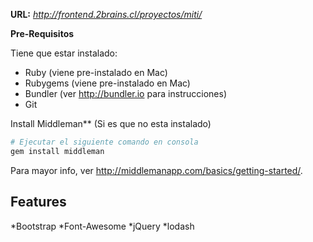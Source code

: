 **URL:**
*http://frontend.2brains.cl/proyectos/miti/*

**Pre-Requisitos**

Tiene que estar instalado:
* Ruby (viene pre-instalado en Mac)
* Rubygems (viene pre-instalado en Mac)
* Bundler (ver http://bundler.io para instrucciones)
* Git

Install Middleman** (Si es que no esta instalado)

```bash
# Ejecutar el siguiente comando en consola
gem install middleman
```

Para mayor info, ver http://middlemanapp.com/basics/getting-started/.

## Features


*Bootstrap
*Font-Awesome
*jQuery
*lodash
